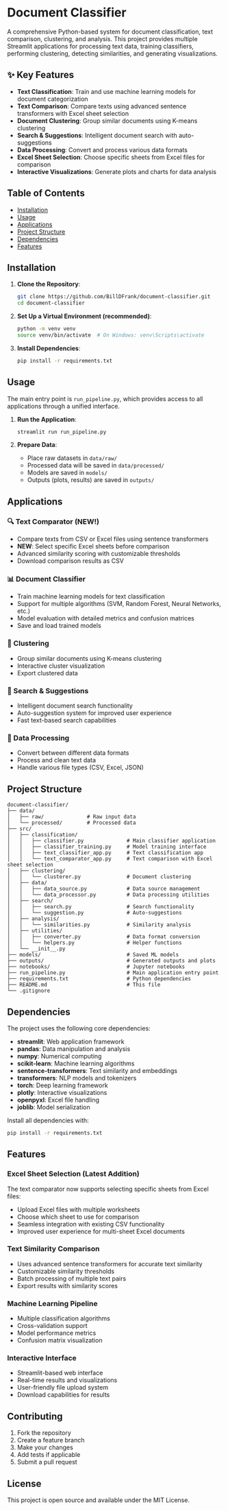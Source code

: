 # Document Classifier

A comprehensive Python-based system for document classification, text comparison, clustering, and analysis. This project provides multiple Streamlit applications for processing text data, training classifiers, performing clustering, detecting similarities, and generating visualizations.

## ✨ Key Features

- **Text Classification**: Train and use machine learning models for document categorization
- **Text Comparison**: Compare texts using advanced sentence transformers with Excel sheet selection
- **Document Clustering**: Group similar documents using K-means clustering
- **Search & Suggestions**: Intelligent document search with auto-suggestions
- **Data Processing**: Convert and process various data formats
- **Excel Sheet Selection**: Choose specific sheets from Excel files for comparison
- **Interactive Visualizations**: Generate plots and charts for data analysis

## Table of Contents

- [Installation](#installation)
- [Usage](#usage)
- [Applications](#applications)
- [Project Structure](#project-structure)
- [Dependencies](#dependencies)
- [Features](#features)

## Installation

1. **Clone the Repository**:
   ```bash
   git clone https://github.com/BillDFrank/document-classifier.git
   cd document-classifier
   ```

2. **Set Up a Virtual Environment (recommended)**:
   ```bash
   python -m venv venv
   source venv/bin/activate  # On Windows: venv\Scripts\activate
   ```

3. **Install Dependencies**:
   ```bash
   pip install -r requirements.txt
   ```

## Usage

The main entry point is `run_pipeline.py`, which provides access to all applications through a unified interface.

1. **Run the Application**:
   ```bash
   streamlit run run_pipeline.py
   ```

2. **Prepare Data**:
   - Place raw datasets in `data/raw/`
   - Processed data will be saved in `data/processed/`
   - Models are saved in `models/`
   - Outputs (plots, results) are saved in `outputs/`

## Applications

### 🔍 Text Comparator (NEW!)
- Compare texts from CSV or Excel files using sentence transformers
- **NEW**: Select specific Excel sheets before comparison
- Advanced similarity scoring with customizable thresholds
- Download comparison results as CSV

### 📊 Document Classifier
- Train machine learning models for text classification
- Support for multiple algorithms (SVM, Random Forest, Neural Networks, etc.)
- Model evaluation with detailed metrics and confusion matrices
- Save and load trained models

### 🎯 Clustering
- Group similar documents using K-means clustering
- Interactive cluster visualization
- Export clustered data

### 🔎 Search & Suggestions
- Intelligent document search functionality
- Auto-suggestion system for improved user experience
- Fast text-based search capabilities

### 📁 Data Processing
- Convert between different data formats
- Process and clean text data
- Handle various file types (CSV, Excel, JSON)

## Project Structure

```
document-classifier/
├── data/
│   ├── raw/              # Raw input data
│   └── processed/        # Processed data
├── src/
│   ├── classification/
│   │   ├── classifier.py              # Main classifier application
│   │   ├── classifier_training.py     # Model training interface
│   │   ├── text_classifier_app.py     # Text classification app
│   │   └── text_comparator_app.py     # Text comparison with Excel sheet selection
│   ├── clustering/
│   │   └── clusterer.py               # Document clustering
│   ├── data/
│   │   ├── data_source.py             # Data source management
│   │   └── data_processor.py          # Data processing utilities
│   ├── search/
│   │   ├── search.py                  # Search functionality
│   │   └── suggestion.py              # Auto-suggestions
│   ├── analysis/
│   │   └── similarities.py            # Similarity analysis
│   ├── utilities/
│   │   ├── converter.py               # Data format conversion
│   │   └── helpers.py                 # Helper functions
│   └── __init__.py
├── models/                            # Saved ML models
├── outputs/                           # Generated outputs and plots
├── notebooks/                         # Jupyter notebooks
├── run_pipeline.py                    # Main application entry point
├── requirements.txt                   # Python dependencies
├── README.md                          # This file
└── .gitignore
```

## Dependencies

The project uses the following core dependencies:

- **streamlit**: Web application framework
- **pandas**: Data manipulation and analysis
- **numpy**: Numerical computing
- **scikit-learn**: Machine learning algorithms
- **sentence-transformers**: Text similarity and embeddings
- **transformers**: NLP models and tokenizers
- **torch**: Deep learning framework
- **plotly**: Interactive visualizations
- **openpyxl**: Excel file handling
- **joblib**: Model serialization

Install all dependencies with:
```bash
pip install -r requirements.txt
```

## Features

### Excel Sheet Selection (Latest Addition)
The text comparator now supports selecting specific sheets from Excel files:
- Upload Excel files with multiple worksheets
- Choose which sheet to use for comparison
- Seamless integration with existing CSV functionality
- Improved user experience for multi-sheet Excel documents

### Text Similarity Comparison
- Uses advanced sentence transformers for accurate text similarity
- Customizable similarity thresholds
- Batch processing of multiple text pairs
- Export results with similarity scores

### Machine Learning Pipeline
- Multiple classification algorithms
- Cross-validation support
- Model performance metrics
- Confusion matrix visualization

### Interactive Interface
- Streamlit-based web interface
- Real-time results and visualizations
- User-friendly file upload system
- Download capabilities for results

## Contributing

1. Fork the repository
2. Create a feature branch
3. Make your changes
4. Add tests if applicable
5. Submit a pull request

## License

This project is open source and available under the MIT License.

